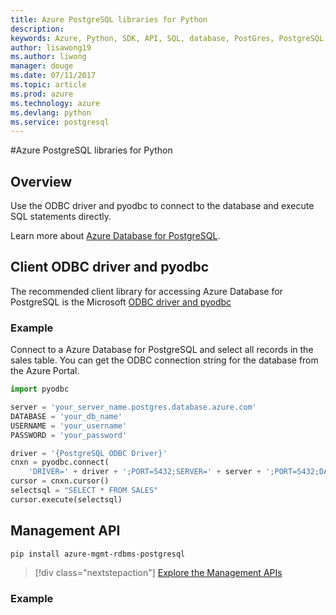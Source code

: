 ```yaml
---
title: Azure PostgreSQL libraries for Python
description: 
keywords: Azure, Python, SDK, API, SQL, database, PostGres, PostgreSQL
author: lisawong19
ms.author: liwong
manager: douge
ms.date: 07/11/2017
ms.topic: article
ms.prod: azure
ms.technology: azure
ms.devlang: python
ms.service: postgresql
---
```


#Azure PostgreSQL libraries for Python

## Overview
Use the ODBC driver and pyodbc to connect to the database and execute SQL statements directly.

Learn more about [Azure Database for PostgreSQL](https://docs.microsoft.com/azure/postgresql/).

## Client ODBC driver and pyodbc
The recommended client library for accessing Azure Database for PostgreSQL is the Microsoft [ODBC driver and pyodbc](https://docs.microsoft.com/azure/sql-database/sql-database-connect-query-python#install-the-python-and-database-communication-libraries)

### Example 

Connect to a Azure Database for PostgreSQL and select all records in the sales table. You can get the ODBC connection string for the database from the Azure Portal.

```python
import pyodbc

server = 'your_server_name.postgres.database.azure.com'
DATABASE = 'your_db_name'
USERNAME = 'your_username'
PASSWORD = 'your_password'

driver = '{PostgreSQL ODBC Driver}'
cnxn = pyodbc.connect(
    'DRIVER=' + driver + ';PORT=5432;SERVER=' + server + ';PORT=5432;DATABASE=' + database + ';UID=' + username + ';PWD=' + password)
cursor = cnxn.cursor()
selectsql = "SELECT * FROM SALES"
cursor.execute(selectsql)
```

## Management API
```bash
pip install azure-mgmt-rdbms-postgresql
```
> [!div class="nextstepaction"]
> [Explore the Management APIs](/python/api/azure.mgmt.rdbms.postgresql)

### Example
```python
```


